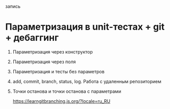 запись

# Параметризация в unit-тестах + git + дебаггинг

1. Параметризация через конструктор
2. Параметризация через поля
3. Параметризация и тесты без параметров
4. add, commit, branch, status, log. Работа с удаленным репозиторием
5. Точки останова и точки останова с параметрами


   https://learngitbranching.js.org/?locale=ru_RU